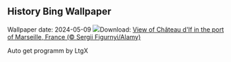 ## History Bing Wallpaper
Wallpaper date: 2024-05-09
![](https://www.bing.com/th?id=OHR.PortMarseille_EN-CA7163664407_UHD.jpg&w=1000)Download: [View of Château d'If in the port of Marseille, France (© Sergii Figurnyi/Alamy)](https://www.bing.com/th?id=OHR.PortMarseille_EN-CA7163664407_UHD.jpg)

Auto get programm by LtgX
